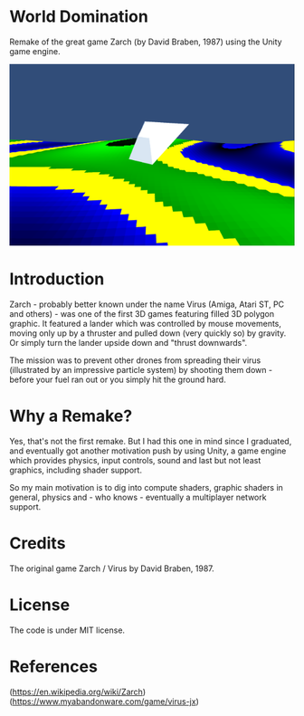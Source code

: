 # World Domination
Remake of the great game Zarch (by David Braben, 1987) using the Unity game engine.

<p align="center"><img src="https://raw.githubusercontent.com/till213/WorldDomination/master/doc/img/WorldDomination-2018.03.png" alt="World Domination screenshot" width="640"></p>

# Introduction

Zarch - probably better known under the name Virus (Amiga, Atari ST, PC and others) - was one of the first 3D games featuring filled 3D polygon graphic. It featured a lander which was controlled by mouse movements, moving only up by a thruster and pulled down (very quickly so) by gravity. Or simply turn the lander upside down and "thrust downwards".

The mission was to prevent other drones from spreading their virus (illustrated by an impressive particle system) by shooting them down - before your fuel ran out or you simply hit the ground hard.

# Why a Remake?

Yes, that's not the first remake. But I had this one in mind since I graduated, and eventually got another motivation push by using Unity, a game engine which provides physics, input controls, sound and last but not least graphics, including shader support.

So my main motivation is to dig into compute shaders, graphic shaders in general, physics and - who knows - eventually a multiplayer network support.

# Credits

The original game Zarch / Virus by David Braben, 1987.

# License

The code is under MIT license.

# References

(https://en.wikipedia.org/wiki/Zarch)
(https://www.myabandonware.com/game/virus-jx)
